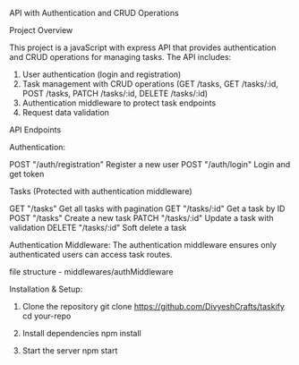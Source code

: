 API with Authentication and CRUD Operations

Project Overview

This project is a javaScript with express API that provides authentication and CRUD operations for managing tasks. The API includes:

1. User authentication (login and registration)
2. Task management with CRUD operations (GET /tasks, GET /tasks/:id, POST /tasks, PATCH /tasks/:id, DELETE /tasks/:id)
3. Authentication middleware to protect task endpoints
4. Request data validation

API Endpoints

Authentication:

POST "/auth/registration" Register a new user
POST "/auth/login" Login and get token

Tasks (Protected with authentication middleware)

GET "/tasks" Get all tasks with pagination
GET "/tasks/:id" Get a task by ID
POST "/tasks" Create a new task
PATCH "/tasks/:id" Update a task with validation
DELETE "/tasks/:id" Soft delete a task

Authentication Middleware: The authentication middleware ensures only authenticated users can access task routes.

file structure - middlewares/authMiddleware


Installation & Setup:

1. Clone the repository
git clone https://github.com/DivyeshCrafts/taskify
cd your-repo

2. Install dependencies
npm install

4. Start the server
npm start
